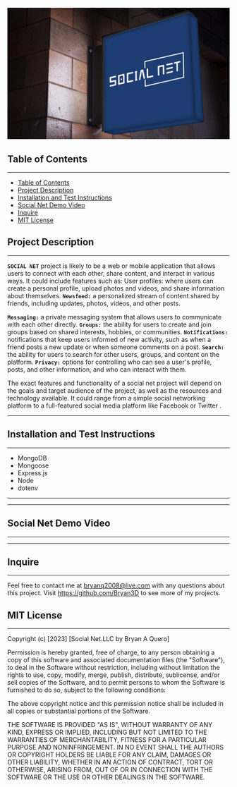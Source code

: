 <span >
<p align="center">

</p>
<p>
<img src="./Assets/2023-01-10%2016_02_52-Logo.com.png"/>
</p>
</span>


## Table of Contents

---

- [Table of Contents](#table-of-contents)
- [Project Description](#project-description)
- [Installation and Test Instructions](#installation-and-test-instructions)
- [Social Net Demo Video](#social-net-demo-video)
- [Inquire](#inquire)
- [MIT License](#mit-license)

## Project Description

---
<p>

**`SOCIAL NET`** project is likely to be a web or mobile application that allows users to connect with each other, share content, and interact in various ways. It could include features such as: User profiles: where users can create a personal profile, upload photos and videos, and share information about themselves. **`Newsfeed:`** a personalized stream of content shared by friends, including updates, photos, videos, and other posts. 

**`Messaging:`** a private messaging system that allows users to communicate with each other directly. **`Groups:`** the ability for users to create and join groups based on shared interests, hobbies, or communities. **`Notifications:`** notifications that keep users informed of new activity, such as when a friend posts a new update or when someone comments on a post. **`Search:`** the ability for users to search for other users, groups, and content on the platform. **`Privacy:`** options for controlling who can see a user's profile, posts, and other information, and who can interact with them.

The exact features and functionality of a social net project will depend on the goals and target audience of the project, as well as the resources and technology available. It could range from a simple social networking platform to a full-featured social media platform like Facebook or Twitter .

</p>

---

## Installation and Test Instructions

---

- MongoDB
- Mongoose
- Express.js
- Node
- dotenv

---

---

## Social Net Demo Video
---






---

## Inquire

---
Feel free to contact me at bryanq2008@live.com with any questions about this project. Visit <https://github.com/Bryan3D> to see more of my projects.

## MIT License

---

Copyright (c) [2023] [Social Net.LLC by Bryan A Quero]

Permission is hereby granted, free of charge, to any person obtaining a copy
of this software and associated documentation files (the "Software"), to deal
in the Software without restriction, including without limitation the rights
to use, copy, modify, merge, publish, distribute, sublicense, and/or sell
copies of the Software, and to permit persons to whom the Software is
furnished to do so, subject to the following conditions:

The above copyright notice and this permission notice shall be included in all
copies or substantial portions of the Software.

THE SOFTWARE IS PROVIDED "AS IS", WITHOUT WARRANTY OF ANY KIND, EXPRESS OR
IMPLIED, INCLUDING BUT NOT LIMITED TO THE WARRANTIES OF MERCHANTABILITY,
FITNESS FOR A PARTICULAR PURPOSE AND NONINFRINGEMENT. IN NO EVENT SHALL THE
AUTHORS OR COPYRIGHT HOLDERS BE LIABLE FOR ANY CLAIM, DAMAGES OR OTHER
LIABILITY, WHETHER IN AN ACTION OF CONTRACT, TORT OR OTHERWISE, ARISING FROM,
OUT OF OR IN CONNECTION WITH THE SOFTWARE OR THE USE OR OTHER DEALINGS IN THE
SOFTWARE.
